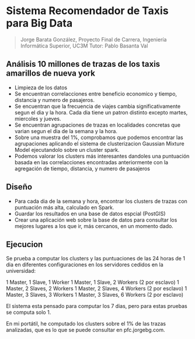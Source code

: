# Sistema Recomendador de Taxis para Big Data
> Jorge Barata González, Proyecto Final de Carrera, Ingeniería Informática Superior, UC3M
> Tutor: Pablo Basanta Val


## Análisis 10 millones de trazas de los taxis amarillos de nueva york

- Limpieza de los datos
- Se encuentran correlacciones entre beneficio economico y tiempo, distancia y numero de pasajeros.
- Se encuentran que la frecuencia de viajes cambia significativamente segun el dia y la hora. Cada dia tiene un patron distinto excepto martes, miercoles y jueves.
- Se encuentran agrupaciones de trazas en localidades concretas que varian segun el dia de la semana y la hora.
- Sobre una muestra del 1%, comprobamos que podemos encontrar las agrupaciones aplicando el sistema de clusterizacion Gaussian Mixture Model ejecutandolo sobre un cluster spark.
- Podemos valorar los clusters más interesantes dandoles una puntuación basada en las correlacciones encontradas anteriormente con la agregación de tiempo, distancia, y numero de pasajeros

## Diseño

- Para cada dia de la semana y hora, encontrar los clusters de trazas con puntuación más alta, calculado en Spark.
- Guardar los resultados en una base de datos espcial (PostGIS)
- Crear una aplicación web sobre la base de datos para consultar los mejores lugares a los que ir, más cercanos, en un momento dado.

## Ejecucion

Se prueba a computar los clusters y las puntuaciones de las 24 horas de 1 dia en diferentes configuraciones en los servidores cedidos en la universidad:


1 Master, 1 Slave, 1 Worker
1 Master, 1 Slave, 2 Workers (2 por esclavo)
1 Master, 2 Slaves, 2 Workers
1 Master, 2 Slaves, 4 Workers (2 por esclavo)
1 Master, 3 Slaves, 3 Workers
1 Master, 3 Slaves, 6 Workers (2 por esclavo)

El sistema esta pensado para computar los 7 dias, pero para estas pruebas se computa solo 1.

En mi portátil, he computado los clusters sobre el 1% de las trazas analizadas, que es lo que se puede consultar en pfc.jorgebg.com.
